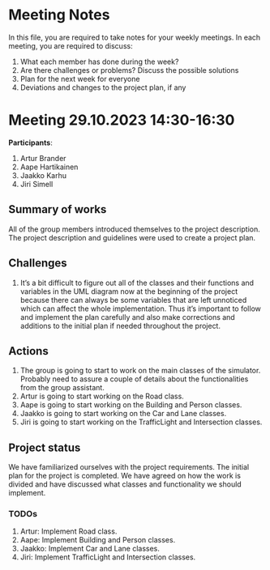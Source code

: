 # Meeting Notes
In this file, you are required to take notes for your weekly meetings.
In each meeting, you are required to discuss:


1. What each member has done during the week?
2. Are there challenges or problems? Discuss the possible solutions
3. Plan for the next week for everyone
4. Deviations and changes to the project plan, if any




# Meeting 29.10.2023 14:30-16:30


**Participants**:
1. Artur Brander
2. Aape Hartikainen
3. Jaakko Karhu
4. Jiri Simell


## Summary of works
All of the group members introduced themselves to the project description.
The project description and guidelines were used to create a project plan.


## Challenges


1. It’s a bit difficult to figure out all of the classes and their functions and variables in the UML diagram now at the beginning of the project because there can always be some variables that are left unnoticed which can affect the whole implementation. Thus it’s important to follow and implement the plan carefully and also make corrections and additions to the initial plan if needed throughout the project.


## Actions
1. The group is going to start to work on the main classes of the simulator. Probably need to assure a couple of details about the functionalities from the group assistant.
2. Artur is going to start working on the Road class.
3. Aape is going to start working on the Building and Person classes.
4. Jaakko is going to start working on the Car and Lane classes.
5. Jiri is going to start working on the TrafficLight and Intersection classes.




## Project status
We have familiarized ourselves with the project requirements. The initial plan for the project is completed. We have agreed on how the work is divided and have discussed what classes and functionality we should implement. 


### TODOs
1. Artur: Implement Road class.
2. Aape: Implement Building and Person classes.
3. Jaakko: Implement Car and Lane classes.
4. Jiri: Implement TrafficLight and Intersection classes.
